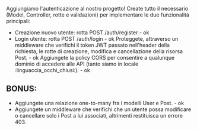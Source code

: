 
Aggiungiamo l'autenticazione al nostro progetto! Create tutto il necessario (Model, Controller, rotte e validazioni) per implementare le due funzionalità principali:
- Creazione nuovo utente: rotta POST /auth/register - ok
- Login utente: rotta POST /auth/login - ok
Proteggete, attraverso un middleware che verifichi il token JWT passato nell'header della richiesta, le rotte di creazione, modifica e cancellazione della risorsa Post. - ok
Aggiungete la policy CORS per consentire a qualunque dominio di accedere alle API (tanto siamo in locale :linguaccia_occhi_chiusi:). - ok

## BONUS:
- Aggiungete una relazione one-to-many fra i modelli User e Post. - ok
- Aggiungete un middleware che verifichi che un utente possa modificare o cancellare solo i Post a lui associati, altrimenti restituisca un errore 403.
